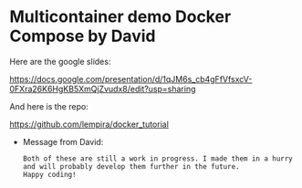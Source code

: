 # Multicontainer demo Docker Compose by David 


  Here are the google slides:

  https://docs.google.com/presentation/d/1qJM6s_cb4gFfVfsxcV-0FXra26K6HgKB5XmQjZvudx8/edit?usp=sharing

  And here is the repo:

  https://github.com/lempira/docker_tutorial
  
- Message from David: 
  ```
  Both of these are still a work in progress. I made them in a hurry and will probably develop them further in the future. 
  Happy coding!
  ```
